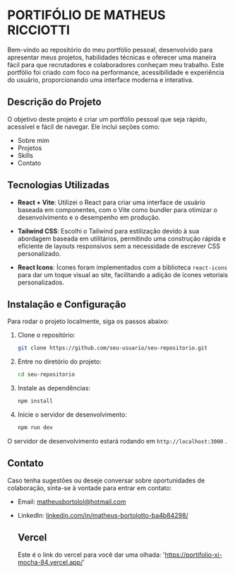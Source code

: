 
# PORTIFÓLIO DE MATHEUS RICCIOTTI

Bem-vindo ao repositório do meu portfólio pessoal, desenvolvido para apresentar meus projetos, habilidades técnicas e oferecer uma maneira fácil para que recrutadores e colaboradores conheçam meu trabalho. Este portfólio foi criado com foco na performance, acessibilidade e experiência do usuário, proporcionando uma interface moderna e interativa.

## Descrição do Projeto

O objetivo deste projeto é criar um portfólio pessoal que seja rápido, acessível e fácil de navegar. Ele inclui seções como: 
- Sobre mim
- Projetos
- Skills
- Contato


## Tecnologias Utilizadas

- **React + Vite**: Utilizei o React para criar uma interface de usuário baseada em componentes, com o Vite como bundler para otimizar o desenvolvimento e o desempenho em produção.
  
- **Tailwind CSS**: Escolhi o Tailwind para estilização devido à sua abordagem baseada em utilitários, permitindo uma construção rápida e eficiente de layouts responsivos sem a necessidade de escrever CSS personalizado.

- **React Icons**: Ícones foram implementados com a biblioteca `react-icons` para dar um toque visual ao site, facilitando a adição de ícones vetoriais personalizados.

## Instalação e Configuração

Para rodar o projeto localmente, siga os passos abaixo:

1. Clone o repositório:

   ```bash
   git clone https://github.com/seu-usuario/seu-repositorio.git
   ```

2. Entre no diretório do projeto:

   ```bash
   cd seu-repositorio
   ```

3. Instale as dependências:

   ```bash
   npm install
   ```

4. Inicie o servidor de desenvolvimento:

   ```bash
   npm run dev
   ```

O servidor de desenvolvimento estará rodando em `http://localhost:3000` .


## Contato

Caso tenha sugestões ou deseje conversar sobre oportunidades de colaboração, sinta-se à vontade para entrar em contato:

- Email: [matheusbortolol@hotmail.com](mailto:matheus.ricciotti@gmail.com)
- LinkedIn: [linkedin.com/in/matheus-bortolotto-ba4b84298/]([https://www.linkedin.com/in/matheus-bortolotto-ba4b84298/](https://www.linkedin.com/in/matheus-ricciotti-55a087302/))

  ## Vercel
  Este é o link do vercel para você dar uma olhada: 'https://portifolio-xi-mocha-84.vercel.app/'
